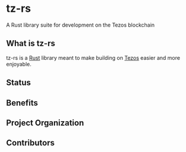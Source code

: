 # tz-rs

A Rust library suite for development on the Tezos blockchain

## What is tz-rs
tz-rs is a [Rust](https://www.rust-lang.org/) library meant to make building on [Tezos](https://tezos.com/) easier and more enjoyable.

## Status

## Benefits

## Project Organization

## Contributors

